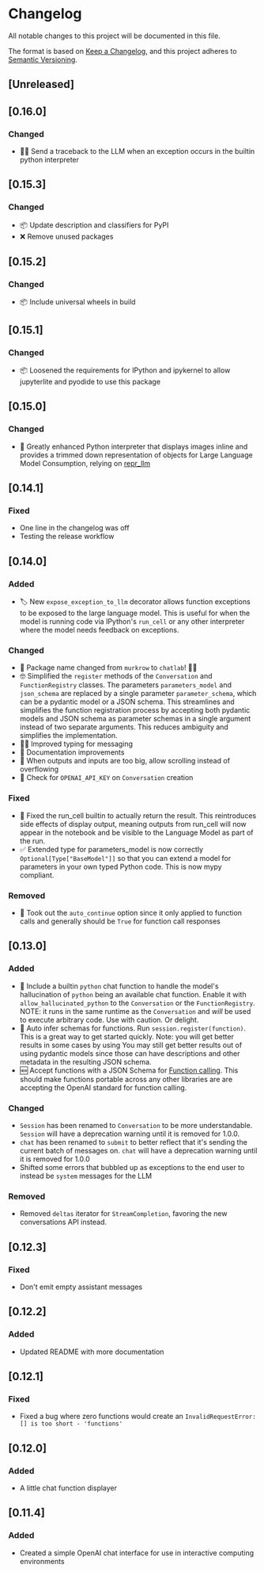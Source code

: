 # Changelog

All notable changes to this project will be documented in this file.

The format is based on [Keep a Changelog](https://keepachangelog.com/en/1.0.0/),
and this project adheres to [Semantic Versioning](https://semver.org/spec/v2.0.0.html).

## [Unreleased]

## [0.16.0]

### Changed

-   🐍🔙 Send a traceback to the LLM when an exception occurs in the builtin python interpreter

## [0.15.3]

### Changed

-   📦 Update description and classifiers for PyPI
-   ❌ Remove unused packages

## [0.15.2]

### Changed

-   📦 Include universal wheels in build

## [0.15.1]

### Changed

-   📦 Loosened the requirements for IPython and ipykernel to allow jupyterlite and pyodide to use this package

## [0.15.0]

### Changed

-   🐍 Greatly enhanced Python interpreter that displays images inline and provides a trimmed down representation of objects for Large Language Model Consumption, relying on [repr_llm](https://github.com/rgbkrk/repr_llm)

## [0.14.1]

### Fixed

-   One line in the changelog was off
-   Testing the release workflow

## [0.14.0]

### Added

-   🏷️ New `expose_exception_to_llm` decorator allows function exceptions to be exposed to the large language model. This is useful for when the model is running code via IPython's `run_cell` or any other interpreter where the model needs feedback on exceptions.

### Changed

-   🔄 Package name changed from `murkrow` to `chatlab`! 💬🔬
-   🤓 Simplified the `register` methods of the `Conversation` and `FunctionRegistry` classes. The parameters `parameters_model` and `json_schema` are replaced by a single parameter `parameter_schema`, which can be a pydantic model or a JSON schema. This streamlines and simplifies the function registration process by accepting both pydantic models and JSON schema as parameter schemas in a single argument instead of two separate arguments. This reduces ambiguity and simplifies the implementation.
-   💪🏻 Improved typing for messaging
-   📝 Documentation improvements
-   📜 When outputs and inputs are too big, allow scrolling instead of overflowing
-   🔐 Check for `OPENAI_API_KEY` on `Conversation` creation

### Fixed

-   🐛 Fixed the run_cell builtin to actually return the result. This reintroduces side effects of display output, meaning outputs from run_cell will now appear in the notebook and be visible to the Language Model as part of the run.
-   ✅ Extended type for parameters_model is now correctly `Optional[Type["BaseModel"]]` so that you can extend a model for parameters in your own typed Python code. This is now mypy compliant.

### Removed

-   🚗 Took out the `auto_continue` option since it only applied to function calls and generally should be `True` for function call responses

## [0.13.0]

### Added

-   🐍 Include a builtin `python` chat function to handle the model's hallucination of `python` being an available chat function. Enable it with `allow_hallucinated_python` to the `Conversation` or the `FunctionRegistry`. NOTE: it runs in the same runtime as the `Conversation` and _will_ be used to execute arbitrary code. Use with caution. Or delight.
-   🤩 Auto infer schemas for functions. Run `session.register(function)`. This is a great way to get started quickly. Note: you will get better results in some cases by using You may still get better results out of using pydantic models since those can have descriptions and other metadata in the resulting JSON schema.
-   🆕 Accept functions with a JSON Schema for [Function calling](https://platform.openai.com/docs/guides/gpt/function-calling). This should make functions portable across any other libraries are are accepting the OpenAI standard for function calling.

### Changed

-   `Session` has been renamed to `Conversation` to be more understandable. `Session` will have a deprecation warning until it is removed for 1.0.0.
-   `chat` has been renamed to `submit` to better reflect that it's sending the current batch of messages on. `chat` will have a deprecation warning until it is removed for 1.0.0
-   Shifted some errors that bubbled up as exceptions to the end user to instead be `system` messages for the LLM

### Removed

-   Removed `deltas` iterator for `StreamCompletion`, favoring the new conversations API instead.

## [0.12.3]

### Fixed

-   Don't emit empty assistant messages

## [0.12.2]

### Added

-   Updated README with more documentation

## [0.12.1]

### Fixed

-   Fixed a bug where zero functions would create an `InvalidRequestError: [] is too short - 'functions'`

## [0.12.0]

### Added

-   A little chat function displayer

## [0.11.4]

### Added

-   Created a simple OpenAI chat interface for use in interactive computing environments
